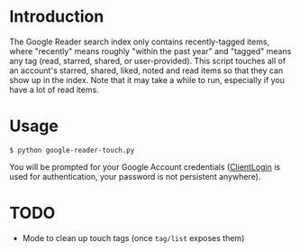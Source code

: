 # Introduction
The Google Reader search index only contains recently-tagged items, where "recently" means roughly "within the past year" and "tagged" means any tag (read, starred, shared, or user-provided). This script touches all of an account's starred, shared, liked, noted and read items so that they can show up in the index. Note that it may take a while to run, especially if you have a lot of read items.

# Usage

    $ python google-reader-touch.py

You will be prompted for your Google Account credentials ([ClientLogin](http://code.google.com/p/google-reader-api/wiki/Authentication) is used for authentication, your password is not persistent anywhere).

# TODO

* Mode to clean up touch tags (once `tag/list` exposes them)
